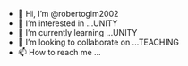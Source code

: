 - 👋 Hi, I’m @robertogim2002
- 👀 I’m interested in ...UNITY
- 🌱 I’m currently learning ...UNITY
- 💞️ I’m looking to collaborate on ...TEACHING
- 📫 How to reach me ...

<!---
robertogim2002/robertogim2002 is a ✨ special ✨ repository because its `README.md` (this file) appears on your GitHub profile.
You can click the Preview link to take a look at your changes.
--->
